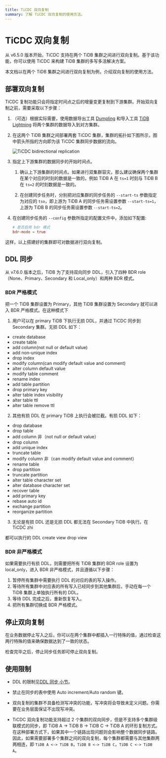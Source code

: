 ```yaml
---
title: TiCDC 双向复制
summary: 了解 TiCDC 双向复制的使用方法。
---
```


# TiCDC 双向复制

从 v6.5.0 版本开始，TiCDC 支持在两个 TiDB 集群之间进行双向复制。基于该功能，你可以使用 TiCDC 来构建 TiDB 集群的多写多活解决方案。

本文档以在两个 TiDB 集群之间进行双向复制为例，介绍双向复制的使用方法。

## 部署双向复制

TiCDC 复制功能只会将指定时间点之后的增量变更复制到下游集群。开始双向复制之前，需要采取以下步骤：

1. （可选）根据实际需要，使用数据导出工具 [Dumpling](/dumpling-overview.md) 和导入工具 [TiDB Lightning](/tidb-lightning/tidb-lightning-overview.md) 将两个集群的数据导入到对方集群。

2. 在这两个 TiDB 集群之间部署两套 TiCDC 集群，集群的拓扑如下图所示，图中箭头所指的方向即为该 TiCDC 集群同步数据的流向。

    ![TiCDC bidirectional replication](/media/ticdc/ticdc-bidirectional-replication.png)

3. 指定上下游集群的数据同步的开始时间点。

    1. 确认上下游集群的时间点。如果进行双集群容灾，那么建议确保两个集群在某个对应的时刻的数据是一致的，例如 TiDB A 在 `ts=1` 时刻与 TiDB B 在 `ts=2` 的时刻数据是一致的。

    2. 在创建同步任务时，分别把对应集群的同步任务的 `--start-ts` 参数指定为对应的 `tso`，即上游为 TiDB A 的同步任务需设置参数 `--start-ts=1`，上游为 TiDB B 的同步任务需设置参数 `--start-ts=2`。

4. 在创建同步任务的 `--config` 参数所指定的配置文件中，添加如下配置:

    ```toml
    # 是否启用 bdr 模式
    bdr-mode = true
    ```

这样，以上搭建好的集群即可对数据进行双向复制。

## DDL 同步

从 v7.6.0 版本之后，TiDB 为了支持双向同步 DDL，引入了四种 BDR role（None、Primary、Secondary 和 Local_only）和两种 BDR 模式。

### BDR 严格模式

把一个 TiDB 集群设置为 Primary，其他 TiDB 集群设置为 Secondary 就可以进入 BDR 严格模式。在这种模式下
1. 用户可以在 primary TiDB 下执行无损 DDL，并通过 TiCDC 同步到 Secondary 集群。无损 DDL 如下：
- create database
- create table
- add column(not null or default value)
- add non-unique index
- drop index
- modify column(can modify default value and comment)
- alter column default value
- modify table comment
- rename index
- add table partition
- drop primary key
- alter table index visibility
- alter table ttl
- alter table remove ttl
2. 其他有损 DDL 在 primary TiDB 上执行会被拦截。有损 DDL 如下：
- drop database
- drop table
- add column 非（not null or default value）
- drop column
- add unique index
- truncate table
- modify column 非（can modify default value and comment）
- rename table
- drop partition
- truncate partition
- alter table character set
- alter database character set
- recover table
- add primary key
- rebase auto id
- exchange partition
- reorganize partition
3. 无论是有损 DDL 还是无损 DDL 都无法在 Secondary TiDB 中执行。在 TiCDC zhi

都可以执行的 DDL
create view
drop view

### BDR 非严格模式

如果需要执行有损 DDL，则需要把所有 TiDB 集群的 BDR role 设置为 local_only，进入 BDR 非严格模式，并且遵循以下步骤：

1. 暂停所有集群中需要执行 DDL 的对应的表的写入操作。
2. 等待所有集群中对应表的所有写入已经同步到其他集群后，手动在每一个 TiDB 集群上单独执行所有的 DDL。
3. 等待 DDL 完成之后，重新恢复写入。
4. 把所有集群切换成 BDR 严格模式。

## 停止双向复制

在业务数据停止写入之后，你可以在两个集群中都插入一行特殊的值，通过检查这两行特殊的值来确保数据达到了一致的状态。

检查完毕之后，停止同步任务即可停止双向复制。

## 使用限制

- DDL 的限制见[DDL 同步 小节](#ddl-同步)。

- 禁止在同步的表中使用 Auto increment/Auto random 键。

- 双向复制的集群不具备检测写冲突的功能，写冲突将会导致未定义问题。你需要在业务层面保证不出现写冲突。

- TiCDC 双向复制功能支持超过 2 个集群的双向同步，但是不支持多个集群级联模式的同步，即 TiDB A -> TiDB B ->  TiDB C -> TiDB A 的环形复制方式。在这种部署方式下，如果其中一个链路出现问题则会影响整个数据同步链路。因此，如果需要部署多个集群之间的双向复制，每个集群都需要与其他集群两两相连，即 `TiDB A <-> TiDB B`，`TiDB B <-> TiDB C`，`TiDB C <-> TiDB A`。
